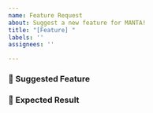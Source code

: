 ```yaml
---
name: Feature Request
about: Suggest a new feature for MANTA!
title: "[Feature] "
labels: ''
assignees: ''

---
```


<!--- 
We really appreciate your contribution. 
Thank you so much in advance
-->

### 🚀  Suggested Feature 
<!--- 
Please describe the suggested feature in detail :) 
It would be really nice if you could add a sudo code-blocks related to the feature
-->

### :tada: Expected Result
<!--- 
Please describe the expected result.
It would be really nice if you could add a sudo code-blocks.
-->
